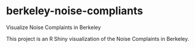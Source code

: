 # berkeley-noise-compliants
Visualize Noise Complaints in Berkeley

This project is an R Shiny visualization of the Noise Complaints in Berkeley. 
